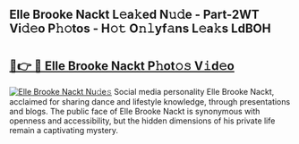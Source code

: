 ## Elle Brooke Nackt L𝚎a𝚔ed N𝚞𝚍e - Part-2WT Vi𝚍𝚎o P𝚑𝚘tos - H𝚘𝚝 O𝚗𝚕yf𝚊ns L𝚎a𝚔s LdBOH

# <h2><a href="http://kfbaqh.oniu.top/?m=Elle+Brooke+Nackt">🔗👉 🔴 Elle Brooke Nackt P𝚑ot𝚘𝚜 V𝚒d𝚎o</a></h2>

[![Elle Brooke Nackt Nu𝚍e𝚜](https://i.imgur.com/0qMVB7G.gif)](http://kfbaqh.oniu.top/?m=Elle+Brooke+Nackt)
Social media personality Elle Brooke Nackt, acclaimed for sharing dance and lifestyle knowledge, through presentations and blogs. The public face of Elle Brooke Nackt is synonymous with openness and accessibility, but the hidden dimensions of his private life remain a captivating mystery.  
